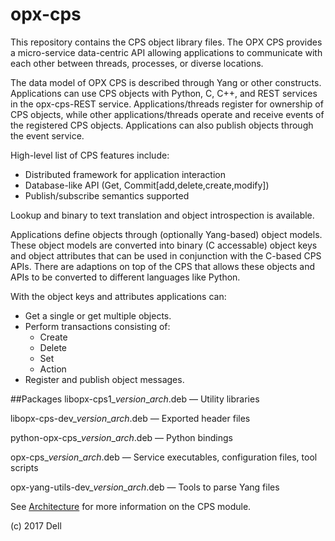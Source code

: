 # opx-cps
This repository contains the CPS object library files. The OPX CPS provides a micro-service data-centric API allowing applications to communicate with each other between threads, processes, or diverse locations.

The data model of OPX CPS is described through Yang or other constructs.
Applications can use CPS objects with Python, C, C++, and REST services in the opx-cps-REST service.
Applications/threads register for ownership of CPS objects, while other applications/threads operate and receive events of the registered CPS objects. Applications can also publish objects through the event service.

High-level list of CPS features include:
- Distributed framework for application interaction
- Database-like API (Get, Commit[add,delete,create,modify])
- Publish/subscribe semantics supported

Lookup and binary to text translation and object introspection is available.

Applications define objects through (optionally Yang-based) object models. These object models are converted into binary (C accessable) object keys and object attributes that can be used in conjunction with the C-based CPS APIs. There are adaptions on top of the CPS that allows these objects and APIs to be converted to different languages like Python.

With the object keys and attributes applications can:
- Get a single or get multiple objects.
- Perform transactions consisting of:
   - Create
   - Delete
   - Set
   - Action
- Register and publish object messages.

##Packages
libopx-cps1\_*version*\_*arch*.deb — Utility libraries

libopx-cps-dev\_*version*\_*arch*.deb — Exported header files

python-opx-cps\_*version*\_*arch*.deb — Python bindings

opx-cps\_*version*\_*arch*.deb — Service executables, configuration files, tool scripts

opx-yang-utils-dev\_*version*\_*arch*.deb — Tools to parse Yang files

See [Architecture](https://github.com/open-switch/opx-docs/wiki/Architecture) for more information on the CPS module.

(c) 2017 Dell

